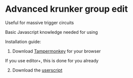 # Advanced krunker group edit
Useful for massive trigger circuits

Basic Javascript knowledge needed for using

Installation guide:

1. Download [Tampermonkey](https://www.tampermonkey.net/) for your browser

If you use editor+, this is done for you already

2. Download the [userscript](https://gist.github.com/ZomboCode/a294eaa98281198cc51370ce113be03c/raw/79a498ae0ce9f27d5a741730c90949aaaa5bfebb/property-editor.user.js)


